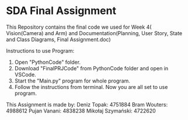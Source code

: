 # SDA Final Assignment 

This Repository contains the final code we used for Week 4( Vision(Camera) and Arm) and Documentation(Planning, User Story, State and Class Diagrams, Final Assignment.doc)

Instructions to use Program:
1. Open "PythonCode" folder.
2. Download "FinalPRJCode" from PythonCode folder and open in VSCode.
3. Start the "Main.py" program for whole program.
4. Follow the instructions from terminal.
Now you are all set to use program.  

This Assignment is made by:
Deniz Topak: 4751884
Bram Wouters: 4988612
Pujan Vanani: 4838238
Mikołaj Szymański: 4722620
